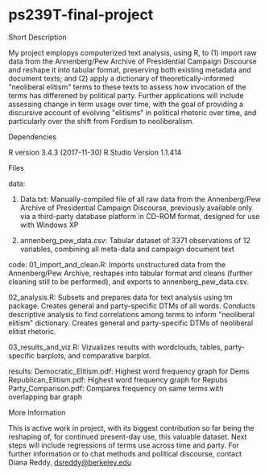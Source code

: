 # ps239T-final-project

Short Description

My project emplopys computerized text analysis, using R, to (1) import raw data from the Annenberg/Pew Archive of Presidential Campaign Discourse and reshape it into tabular format, preserving both existing metadata and document texts; and (2) apply a dictionary of theoretically-informed "neoliberal elitism" terms to these texts to assess how invocation of the terms has differened by political party.  Further applications will include assessing change in term usage over time, with the goal of providing a discursive account of evolving "elitisms" in political rhetoric over time, and particularly over the shift from Fordism to neoliberalism.  

Dependencies 

R version 3.4.3 (2017-11-30)
R Studio Version 1.1.414

Files

data:
1. Data.txt: Manually-compiled file of all raw data from the Annenberg/Pew Archive of Presidential Campaign Discourse, previously available only via a third-party database platform in CD-ROM format, designed for use with Windows XP

2. annenberg_pew_data.csv: Tabular dataset of 3371 observations of 12 variables, combining all meta-data and campaign document text

code:
01_import_and_clean.R: Imports unstructured data from the Annenberg/Pew Archive, reshapes into tabular format and cleans (further cleaning still to be performed), and exports to annenberg_pew_data.csv.

02_analysis.R: Subsets and prepares data for text analysis using tm package. Creates general and party-specific DTMs of all words.  Conducts descriptive analysis to find correlations among terms to inform "neoliberal elitism" dictionary.  Creates general and party-specific DTMs of neoliberal elitist rhetoric.

03_results_and_viz.R: Vizualizes results with wordclouds, tables, party-specific barplots, and comparative barplot.

results:
Democratic_Elitism.pdf: Highest word frequency graph for Dems
Republican_Elitism.pdf: Highest word frequency graph for Repubs
Party_Comparison.pdf: Compares frequency on same terms with overlapping bar graph

More Information

This is active work in project, with its biggest contribution so far being the reshaping of, for continued present-day use, this valuable dataset.  Next steps will include regressions of terms use across time and party.  For further information or to chat methods and political discourse, contact Diana Reddy, dsreddy@berkeley.edu

